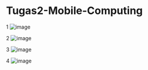 # Tugas2-Mobile-Computing
1 
![image](https://user-images.githubusercontent.com/71869370/122678565-97eb7680-d211-11eb-83ec-663071c60085.png)

2
![image](https://user-images.githubusercontent.com/71869370/122678749-42fc3000-d212-11eb-8937-c54cad30a6a2.png)

3
![image](https://user-images.githubusercontent.com/71869370/122678766-514a4c00-d212-11eb-8b08-ce3a6bbae8d5.png)

4
![image](https://user-images.githubusercontent.com/71869370/122678816-83f44480-d212-11eb-9165-167daaa7852b.png)

